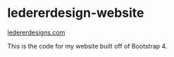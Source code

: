 # ledererdesign-website

<a href="ledererdesigns.com">ledererdesigns.com</a>

This is the code for my website built off of Bootstrap 4.
